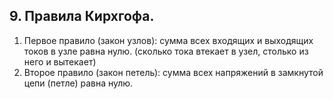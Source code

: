 ## 9. Правила Кирхгофа. 
1. Первое правило (закон узлов): сумма всех входящих и выходящих токов в узле равна нулю. (сколько тока втекает в узел, столько из него и вытекает)
2. Второе правило (закон петель): сумма всех напряжений в замкнутой цепи (петле) равна нулю.

